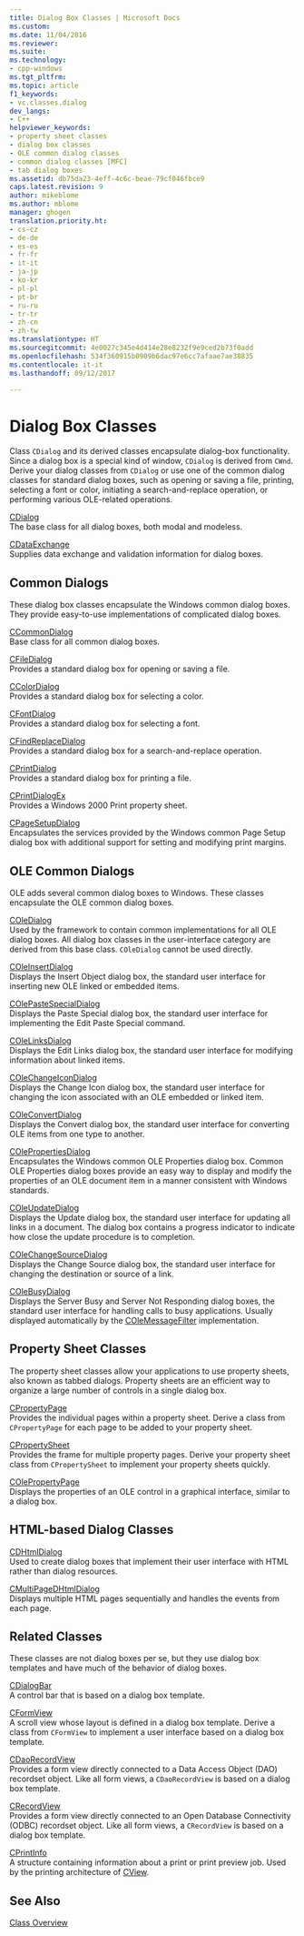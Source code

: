 ```yaml
---
title: Dialog Box Classes | Microsoft Docs
ms.custom: 
ms.date: 11/04/2016
ms.reviewer: 
ms.suite: 
ms.technology:
- cpp-windows
ms.tgt_pltfrm: 
ms.topic: article
f1_keywords:
- vc.classes.dialog
dev_langs:
- C++
helpviewer_keywords:
- property sheet classes
- dialog box classes
- OLE common dialog classes
- common dialog classes [MFC]
- tab dialog boxes
ms.assetid: db75da23-4eff-4c6c-beae-79cf046fbce9
caps.latest.revision: 9
author: mikeblome
ms.author: mblome
manager: ghogen
translation.priority.ht:
- cs-cz
- de-de
- es-es
- fr-fr
- it-it
- ja-jp
- ko-kr
- pl-pl
- pt-br
- ru-ru
- tr-tr
- zh-cn
- zh-tw
ms.translationtype: HT
ms.sourcegitcommit: 4e0027c345e4d414e28e8232f9e9ced2b73f0add
ms.openlocfilehash: 534f360915b0909b6dac97e6cc7afaae7ae38835
ms.contentlocale: it-it
ms.lasthandoff: 09/12/2017

---
```

# <a name="dialog-box-classes"></a>Dialog Box Classes
Class `CDialog` and its derived classes encapsulate dialog-box functionality. Since a dialog box is a special kind of window, `CDialog` is derived from `CWnd`. Derive your dialog classes from `CDialog` or use one of the common dialog classes for standard dialog boxes, such as opening or saving a file, printing, selecting a font or color, initiating a search-and-replace operation, or performing various OLE-related operations.  
  
 [CDialog](../mfc/reference/cdialog-class.md)  
 The base class for all dialog boxes, both modal and modeless.  
  
 [CDataExchange](../mfc/reference/cdataexchange-class.md)  
 Supplies data exchange and validation information for dialog boxes.  
  
## <a name="common-dialogs"></a>Common Dialogs  
 These dialog box classes encapsulate the Windows common dialog boxes. They provide easy-to-use implementations of complicated dialog boxes.  
  
 [CCommonDialog](../mfc/reference/ccommondialog-class.md)  
 Base class for all common dialog boxes.  
  
 [CFileDialog](../mfc/reference/cfiledialog-class.md)  
 Provides a standard dialog box for opening or saving a file.  
  
 [CColorDialog](../mfc/reference/ccolordialog-class.md)  
 Provides a standard dialog box for selecting a color.  
  
 [CFontDialog](../mfc/reference/cfontdialog-class.md)  
 Provides a standard dialog box for selecting a font.  
  
 [CFindReplaceDialog](../mfc/reference/cfindreplacedialog-class.md)  
 Provides a standard dialog box for a search-and-replace operation.  
  
 [CPrintDialog](../mfc/reference/cprintdialog-class.md)  
 Provides a standard dialog box for printing a file.  
  
 [CPrintDialogEx](../mfc/reference/cprintdialogex-class.md)  
 Provides a Windows 2000 Print property sheet.  
  
 [CPageSetupDialog](../mfc/reference/cpagesetupdialog-class.md)  
 Encapsulates the services provided by the Windows common Page Setup dialog box with additional support for setting and modifying print margins.  
  
## <a name="ole-common-dialogs"></a>OLE Common Dialogs  
 OLE adds several common dialog boxes to Windows. These classes encapsulate the OLE common dialog boxes.  
  
 [COleDialog](../mfc/reference/coledialog-class.md)  
 Used by the framework to contain common implementations for all OLE dialog boxes. All dialog box classes in the user-interface category are derived from this base class. `COleDialog` cannot be used directly.  
  
 [COleInsertDialog](../mfc/reference/coleinsertdialog-class.md)  
 Displays the Insert Object dialog box, the standard user interface for inserting new OLE linked or embedded items.  
  
 [COlePasteSpecialDialog](../mfc/reference/colepastespecialdialog-class.md)  
 Displays the Paste Special dialog box, the standard user interface for implementing the Edit Paste Special command.  
  
 [COleLinksDialog](../mfc/reference/colelinksdialog-class.md)  
 Displays the Edit Links dialog box, the standard user interface for modifying information about linked items.  
  
 [COleChangeIconDialog](../mfc/reference/colechangeicondialog-class.md)  
 Displays the Change Icon dialog box, the standard user interface for changing the icon associated with an OLE embedded or linked item.  
  
 [COleConvertDialog](../mfc/reference/coleconvertdialog-class.md)  
 Displays the Convert dialog box, the standard user interface for converting OLE items from one type to another.  
  
 [COlePropertiesDialog](../mfc/reference/colepropertiesdialog-class.md)  
 Encapsulates the Windows common OLE Properties dialog box. Common OLE Properties dialog boxes provide an easy way to display and modify the properties of an OLE document item in a manner consistent with Windows standards.  
  
 [COleUpdateDialog](../mfc/reference/coleupdatedialog-class.md)  
 Displays the Update dialog box, the standard user interface for updating all links in a document. The dialog box contains a progress indicator to indicate how close the update procedure is to completion.  
  
 [COleChangeSourceDialog](../mfc/reference/colechangesourcedialog-class.md)  
 Displays the Change Source dialog box, the standard user interface for changing the destination or source of a link.  
  
 [COleBusyDialog](../mfc/reference/colebusydialog-class.md)  
 Displays the Server Busy and Server Not Responding dialog boxes, the standard user interface for handling calls to busy applications. Usually displayed automatically by the [COleMessageFilter](../mfc/reference/colemessagefilter-class.md) implementation.  
  
## <a name="property-sheet-classes"></a>Property Sheet Classes  
 The property sheet classes allow your applications to use property sheets, also known as tabbed dialogs. Property sheets are an efficient way to organize a large number of controls in a single dialog box.  
  
 [CPropertyPage](../mfc/reference/cpropertypage-class.md)  
 Provides the individual pages within a property sheet. Derive a class from `CPropertyPage` for each page to be added to your property sheet.  
  
 [CPropertySheet](../mfc/reference/cpropertysheet-class.md)  
 Provides the frame for multiple property pages. Derive your property sheet class from `CPropertySheet` to implement your property sheets quickly.  
  
 [COlePropertyPage](../mfc/reference/colepropertypage-class.md)  
 Displays the properties of an OLE control in a graphical interface, similar to a dialog box.  
  
## <a name="html-based-dialog-classes"></a>HTML-based Dialog Classes  
 [CDHtmlDialog](../mfc/reference/cdhtmldialog-class.md)  
 Used to create dialog boxes that implement their user interface with HTML rather than dialog resources.  
  
 [CMultiPageDHtmlDialog](../mfc/reference/cmultipagedhtmldialog-class.md)  
 Displays multiple HTML pages sequentially and handles the events from each page.  
  
## <a name="related-classes"></a>Related Classes  
 These classes are not dialog boxes per se, but they use dialog box templates and have much of the behavior of dialog boxes.  
  
 [CDialogBar](../mfc/reference/cdialogbar-class.md)  
 A control bar that is based on a dialog box template.  
  
 [CFormView](../mfc/reference/cformview-class.md)  
 A scroll view whose layout is defined in a dialog box template. Derive a class from `CFormView` to implement a user interface based on a dialog box template.  
  
 [CDaoRecordView](../mfc/reference/cdaorecordview-class.md)  
 Provides a form view directly connected to a Data Access Object (DAO) recordset object. Like all form views, a `CDaoRecordView` is based on a dialog box template.  
  
 [CRecordView](../mfc/reference/crecordview-class.md)  
 Provides a form view directly connected to an Open Database Connectivity (ODBC) recordset object. Like all form views, a `CRecordView` is based on a dialog box template.  
  
 [CPrintInfo](../mfc/reference/cprintinfo-structure.md)  
 A structure containing information about a print or print preview job. Used by the printing architecture of [CView](../mfc/reference/cview-class.md).  
  
## <a name="see-also"></a>See Also  
 [Class Overview](../mfc/class-library-overview.md)


